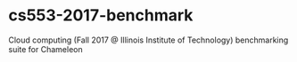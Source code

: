 # cs553-2017-benchmark
Cloud computing (Fall 2017 @ Illinois Institute of Technology) benchmarking suite for Chameleon
